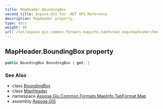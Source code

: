 ```yaml
---
title: MapHeader.BoundingBox
second_title: Aspose.GIS for .NET API Reference
description: MapHeader property. 
type: docs
weight: 40
url: /net/aspose.gis.common.formats.mapinfo.tabformat.map/mapheader/boundingbox/
---
```

## MapHeader.BoundingBox property

```csharp
public BoundingBox BoundingBox { get; }
```

### See Also

* class [BoundingBox](../../../aspose.gis.common/boundingbox/)
* class [MapHeader](../)
* namespace [Aspose.Gis.Common.Formats.MapInfo.TabFormat.Map](../../mapheader/)
* assembly [Aspose.GIS](../../../)


